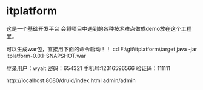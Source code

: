 # itplatform
这是一个基础开发平台
会将项目中遇到的各种技术难点做成demo放在这个工程里。


可以生成war包，直接用下面的命令启动！！
cd F:\git\itplatform\target
java -jar itplatform-0.0.1-SNAPSHOT.war


登录用户：wyait 密码：654321 手机号:12316596566 验证码：111111



http://localhost:8080/druid/index.html
admin/admin


